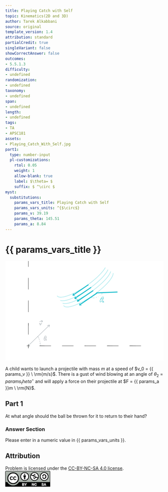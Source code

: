 ```yaml
---
title: Playing Catch with Self
topic: Kinematics(2D and 3D)
author: Tarek Alkabbani
source: original
template_version: 1.4
attribution: standard
partialCredit: true
singleVariant: false
showCorrectAnswer: false
outcomes:
- 5.5.1.3
difficulty:
- undefined
randomization:
- undefined
taxonomy:
- undefined
span:
- undefined
length:
- undefined
tags:
- TA
- APSC181
assets:
- Playing_Catch_With_Self.jpg
part1:
  type: number-input
  pl-customizations:
    rtol: 0.05
    weight: 1
    allow-blank: true
    label: $\theta= $
    suffix: $ ^\circ $
myst:
  substitutions:
    params_vars_title: Playing Catch with Self
    params_vars_units: ^{$\circ$}
    params_v: 39.19
    params_theta: 145.51
    params_a: 8.84
---
```

# {{ params_vars_title }}
<img src = "Playing_Catch_With_Self.jpg" width=600>

A child wants to launch a projectile with mass $m$ at a speed of $v_0 =  {{ params_v }} \ \rm{m/s}$. There is a gust of wind blowing at an angle of $\theta_2$ = ${{ params_theta }}^\circ$ and will apply a force on their projectile at $F = {{ params_a }}m   \ \rm{N}$.

## Part 1

At what angle should the ball be thrown for it to return to their hand?

### Answer Section

Please enter in a numeric value in {{ params_vars_units }}.

## Attribution

Problem is licensed under the [CC-BY-NC-SA 4.0 license](https://creativecommons.org/licenses/by-nc-sa/4.0/).<br> ![The Creative Commons 4.0 license requiring attribution-BY, non-commercial-NC, and share-alike-SA license.](https://raw.githubusercontent.com/firasm/bits/master/by-nc-sa.png)